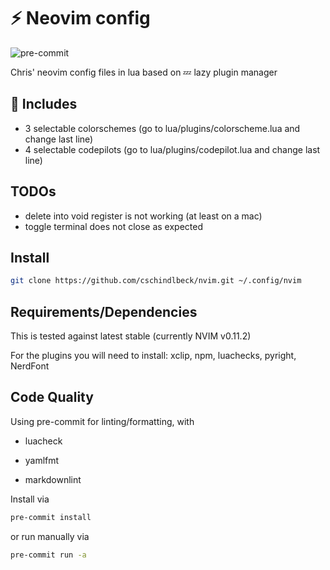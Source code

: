 # ⚡ Neovim config

![pre-commit](https://github.com/cschindlbeck/nvim/actions/workflows/pre-commit.yml/badge.svg)

Chris' neovim config files in lua based on 💤 lazy plugin manager

## 🔋 Includes

- 3 selectable colorschemes (go to lua/plugins/colorscheme.lua and change last line)
- 4 selectable codepilots (go to lua/plugins/codepilot.lua and change last line)

## TODOs

- delete into void register is not working (at least on a mac)
- toggle terminal does not close as expected

## Install

```bash
git clone https://github.com/cschindlbeck/nvim.git ~/.config/nvim
```

## Requirements/Dependencies

This is tested against latest stable (currently NVIM v0.11.2)

For the plugins you will need to install: xclip, npm, luachecks, pyright, NerdFont

## Code Quality

Using pre-commit for linting/formatting, with

- luacheck

- yamlfmt

- markdownlint

Install via

```bash
pre-commit install
```

or run manually via

```bash
pre-commit run -a
```
